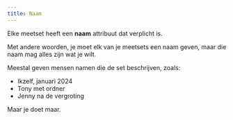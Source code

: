 ```yaml
---
title: Naam
---
```


Elke meetset heeft een **naam** attribuut dat verplicht is.

Met andere woorden, je moet elk van je meetsets een naam geven, maar die naam mag alles zijn wat je wilt.

Meestal geven mensen namen die de set beschrijven, zoals:

- Ikzelf, januari 2024
- Tony met ordner
- Jenny na de vergroting

Maar je doet maar.
